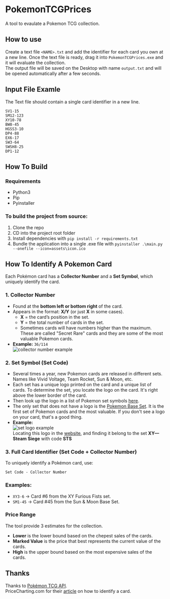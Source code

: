 # PokemonTCGPrices 
A tool to evaulate a Pokemon TCG collection.

## How to use
Create a text file `<NAME>.txt` and add the identifier for each card you own at a new line. Once the text file is ready, drag it into `PokemonTCGPrices.exe` and it will evaluate the collection.  
The output file will be saved on the Desktop with name `output.txt` and will be opened automatically after a few seconds.

## Input File Examle
The Text file should contain a single card identifier in a new line.
```
SV1-15  
SM12-123  
XY10-78  
BW8-45  
HGSS3-10  
DP4-88  
EX6-17  
SW3-64  
SWSH8-25  
DP1-12  
```

## How To Build
### Requirements
- Python3
- Pip
- Pyinstaller

### To build the project from source:
1. Clone the repo
2. CD into the project root folder
3. Install dependencies with `pip install -r requirements.txt`
4. Bundle the application into a single .exe file with `pyinstaller .\main.py --onefile --icon=assets\icon.ico`

## How To Identify A Pokemon Card
Each Pokémon card has a **Collector Number** and a **Set Symbol**, which uniquely identify the card.  

### 1. Collector Number
- Found at the **bottom left or bottom right** of the card.
- Appears in the format: **X/Y** (or just **X** in some cases).
  - **X** = the card’s position in the set.
  - **Y** = the total number of cards in the set.
  - Sometimes cards will have numbers higher than the maximum. These are called "Secret Rare" cards and they are some of the most valuable Pokemon cards.
- **Example:** `36/114`  
![collector number example](https://blogger.googleusercontent.com/img/b/R29vZ2xl/AVvXsEibsGl05PG7TyTbU7eYIjcHh_IvMmngNsHccqrHB75cV-7HxFGmF-nHK311qiGIn_a7yv2zhJEtwuufS8bYrcDuhxviKqdcjL1ROVXvMQ3gIZwXCgSCkuA_VqY4lKIFwa8NtWIh2BC5/s0/pokemon-card-number.jpg)


### 2. Set Symbol (Set Code)
- Several times a year, new Pokemon cards are released in different sets. Names like Vivid Voltage, Team Rocket, Sun & Moon, etc.
- Each set has a unique logo printed on the card and a unique list of cards. To determine the set, you locate the logo on the card. It's right above the lower border of the card.
- Then look up the logo in a list of Pokemon set symbols [here](https://bulbapedia.bulbagarden.net/wiki/List_of_Pok%C3%A9mon_Trading_Card_Game_expansions).
- The only set that does not have a logo is the [Pokemon Base Set](https://bulbapedia.bulbagarden.net/wiki/Base_Set_(TCG)). It is the first set of Pokemon cards and the most valuable. If you don't see a logo on your card, that's a good thing.
- **Example:**  
 ![set logo example](https://blogger.googleusercontent.com/img/b/R29vZ2xl/AVvXsEgMfRhkIF1JUH8QaYVvn5ulJpU1egc1gk0k8a1OUa-NAdO8ekeuPibgwJCSYmCCZ0_L_6HeswUsmsvO8AttZwyfxHX98rWiur__vXKHMkGUEmtt0VALW8O4LmpPh9tfpTQ0ZGfpeW19/s0/pokemon-card-set-symbol.jpg)  
Locating this logo in the [website](https://bulbapedia.bulbagarden.net/wiki/List_of_Pok%C3%A9mon_Trading_Card_Game_expansions), and finding it belong to the set **XY—Steam Siege** with code **STS**

### 3. Full Card Identifier (Set Code + Collector Number)
To uniquely identify a Pokémon card, use:

```
Set Code - Collector Number
```

### **Examples:**
- `XY3-6` → Card #6 from the XY Furious Fists set.
- `SM1-45` → Card #45 from the Sun & Moon Base Set.


### Price Range
The tool provide 3 estimates for the collection.  
- **Lower** is the lower bound based on the chepest sales of the cards.
- **Marked Value** is the price that best represents the current value of the cards.
- **High** is the upper bound based on the most expensive sales of the cards.

## Thanks
Thanks to [Pokémon TCG API](https://docs.pokemontcg.io/).  
PriceCharting.com for their [article](https://blog.pricecharting.com/2021/01/how-to-tell-what-pokemon-card-you-have.html#fast) on how to identify a card.

